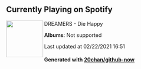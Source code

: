 ## Currently Playing on Spotify

[<img align="left" width="100" src="https://i.scdn.co/image/ab67616d0000b2735ff2144720724c063d46e75a">](https://open.spotify.com/album/6tPdQZsetTB8YW1cjuk9u4)

DREAMERS - Die Happy

**Albums**: Not supported

Last updated at 02/22/2021 16:51

#### Generated with [20chan/github-now](https://github.com/20chan/github-now)


<!--
**20chan/20chan** is a ✨ _special_ ✨ repository because its `README.md` (this file) appears on your GitHub profile.

Here are some ideas to get you started:

- 🔭 I’m currently working on ...
- 🌱 I’m currently learning ...
- 👯 I’m looking to collaborate on ...
- 🤔 I’m looking for help with ...
- 💬 Ask me about ...
- 📫 How to reach me: ...
- 😄 Pronouns: ...
- ⚡ Fun fact: ...
-->
